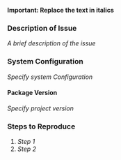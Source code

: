**Important: Replace the text in italics**

### Description of Issue
*A brief description of the issue*

### System Configuration
*Specify system Configuration*

#### Package Version
*Specify project version*

### Steps to Reproduce
1. *Step 1*
2. *Step 2*

